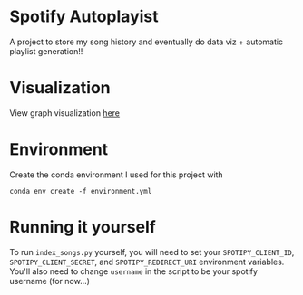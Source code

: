 # Spotify Autoplayist

A project to store my song history and eventually do data viz + automatic playlist generation!!

# Visualization

View graph visualization [here](https://christaina.github.io/spotify_autoplayist/graph_viz/)

# Environment

Create the conda environment I used for this project with 

```
conda env create -f environment.yml
```

# Running it yourself

To run `index_songs.py` yourself, you will need to set your `SPOTIPY_CLIENT_ID`, `SPOTIPY_CLIENT_SECRET`, and `SPOTIPY_REDIRECT_URI` environment variables. 
You'll also need to change `username` in the script to be your spotify username (for now...)

